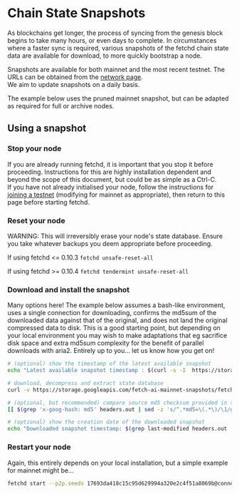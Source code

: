 # Chain State Snapshots

As blockchains get longer, the process of syncing from the genesis block begins to take many hours, or even days to complete.
In circumstances where a faster sync is required, various snapshots of the fetchd chain state data are available for download, to more quickly bootstrap a node.

Snapshots are available for both mainnet and the most recent testnet.  The URLs can be obtained from the [network page](../live-networks/).  
We aim to update snapshots on a daily basis.

The example below uses the pruned mainnet snapshot, but can be adapted as required for full or archive nodes.

## Using a snapshot

### Stop your node

If you are already running fetchd, it is important that you stop it before proceeding.  Instructions for this are highly installation dependent and beyond the scope of this document, but could be as simple as a Ctrl-C.  
If you have not already initialised your node, follow the instructions for [joining a testnet](../joining-a-testnet/) (modifying for mainnet as appropriate), then return to this page before starting fetchd.

### Reset your node

WARNING: This will irreversibly erase your node's state database.  Ensure you take whatever backups you deem appropriate before proceeding.

If using fetchd <= 0.10.3
`fetchd unsafe-reset-all`

If using fetchd >= 0.10.4
`fetchd tendermint unsafe-reset-all`

### Download and install the snapshot

Many options here!  The example below assumes a bash-like environment, uses a single connection for downloading, confirms the md5sum of the downloaded data against that of the original, and does not land the original compressed data to disk.  This is a good starting point, but depending on your local environment you may wish to make adaptations that eg sacrifice disk space and extra md5sum complexity for the benefit of parallel downloads with aria2.  Entirely up to you... let us know how you get on!

```bash
# (optional) show the timestamp of the latest available snapshot
echo "Latest available snapshot timestamp : $(curl -s -I  https://storage.googleapis.com/fetch-ai-mainnet-snapshots/fetchhub-4-pruned.tgz | grep last-modified | cut -f3- -d' ')"

# download, decompress and extract state database
curl -v https://storage.googleapis.com/fetch-ai-mainnet-snapshots/fetchhub-4-pruned.tgz -o- 2>headers.out | tee >(md5sum > md5sum.out) | gunzip -c | tar -xvf - --directory=~/.fetchd

# (optional, but recommended) compare source md5 checksum provided in the headers by google, with the one calculated locally
[[ $(grep 'x-goog-hash: md5' headers.out | sed -z 's/^.*md5=\(.*\)/\1/g' | tr -d '\r' | base64 -d | od -An -vtx1 | tr -d ' \n') == $(awk '{ print $1 }' md5sum.out) ]] && echo "OK - md5sum match" || echo "ERROR - md5sum MISMATCH"

# (optional) show the creation date of the downloaded snapshot
echo "Downloaded snapshot timestamp: $(grep last-modified headers.out | cut -f3- -d' ')"
```

### Restart your node

Again, this entirely depends on your local installation, but a simple example for mainnet might be...

```bash
fetchd start --p2p.seeds 17693da418c15c95d629994a320e2c4f51a8069b@connect-fetchhub.fetch.ai:36456,a575c681c2861fe945f77cb3aba0357da294f1f2@connect-fetchhub.fetch.ai:36457,d7cda986c9f59ab9e05058a803c3d0300d15d8da@connect-fetchhub.fetch.ai:36458`.
```
